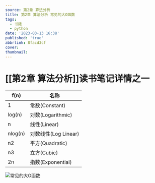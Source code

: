 ```yaml
---
source: 第2章 算法分析
title: 第2章 算法分析 常见的大O函数
tags:
  - 书籍
  - python
date: '2023-03-13 16:38'
published: 'true'
abbrlink: 8facd3cf
cover:
thumbnail:
---
```


# [[第2章 算法分析]]读书笔记详情之一


| f(n) | 名称 |
| --- | --- |
| 1 | 常数(Constant) |
| log(n) | 对数(Logarithmic) |
| n | 线性(Linear) |
| nlog(n) | 对数线性(Log Linear) |
| n2 | 平方(Quadratic) |
| n3 | 立方(Cubic) |
| 2n | 指数(Exponential) |

![常见的大O函数](https://thumbsnap.com/i/x4ayxXEE.png)